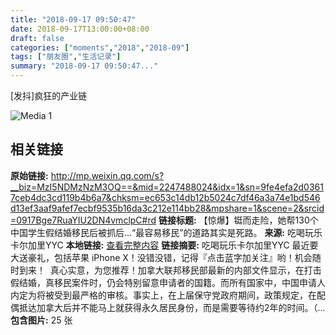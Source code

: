 ```yaml
---
title: "2018-09-17 09:50:47"
date: 2018-09-17T13:00:00+08:00
draft: false
categories: ["moments","2018","2018-09"]
tags: ["朋友圈","生活记录"]
summary: "2018-09-17 09:50:47..."
---
```


[发抖]疯狂的产业链

![Media 1](/Moments/photos/2018-09-17/201809170950470.jpg)

## 相关链接

**原始链接:** http://mp.weixin.qq.com/s?__biz=MzI5NDMzNzM3OQ==&mid=2247488024&idx=1&sn=9fe4efa2d03617ceb4dc3cd119b4b6a7&chksm=ec653c14db12b5024c7df46a3a74e1bd546d13ef3aaf9afef7ecbf9535b16da3c212e114bb28&mpshare=1&scene=2&srcid=0917Bge7RuaYIU2DN4vmclpC#rd
**链接标题:** 【惊爆】铤而走险，她帮130个中国学生假结婚移民后被抓后...“最容易移民”的道路其实是死路。
**来源:** 吃喝玩乐卡尔加里YYC
**本地链接:** [查看完整内容](/link_content/2018/09/2018-09-17-3/link_content/)
**链接摘要:** 吃喝玩乐卡尔加里YYC 最近要大送豪礼，包括苹果 iPhone X！没错没错，记得『点击蓝字加关注』哟！机会随时到来！  真心实意，为您推荐！加拿大联邦移民部最新的内部文件显示，在打击假结婚，真移民案件时，仍会特别留意申请者的国籍。而所有国家中，中国申请人内定为将被受到最严格的审核。事实上，在上届保守党政府期间，政策规定，在配偶抵达加拿大后并不能马上就获得永久居民身份，而是需要等待约2年的时间。（...
**包含图片:** 25 张

